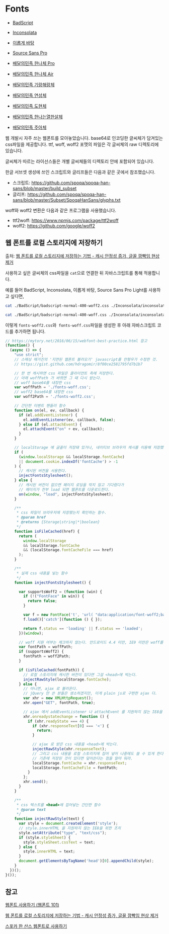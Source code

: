 # Fonts

- [BadScript](https://hrzon.github.io/fonts/BadScript/)
- [Inconsolata](https://hrzon.github.io/fonts/Inconsolata/)
- [이롭게 바탕](https://hrzon.github.io/fonts/IropkeBatangMSubset/)
- [Source Sans Pro](https://hrzon.github.io/fonts/SourceSansPro/)

- [배달의민족 한나체 Pro](https://hrzon.github.io/fonts/BM-HANNA-Pro)
- [배달의민족 한나체 Air](https://hrzon.github.io/fonts/BM-HANNA-Air)
- [배달의민족 기랑해랑체](https://hrzon.github.io/fonts/BM-KIRANGHAERANG)
- [배달의민족 연성체](https://hrzon.github.io/fonts/BM-YEONSUNG)
- [배달의민족 도현체](https://hrzon.github.io/fonts/BM-DoHyeon)
- [배달의민족 한나는열한살체](https://hrzon.github.io/fonts/BM-HANNA-11yrs-old)
- [배달의민족 주아체](https://hrzon.github.io/fonts/BM-JUA_TTF)

웹 개발시 자주 쓰는 웹폰트를 모아놓았습니다. base64로 인코딩한 글씨체가 담겨있는 css파일을 제공합니다. ttf, woff, woff2 포맷의 파일은 각 글씨체의 raw 디렉토리에 있습니다.

글씨체가 따르는 라이선스들은 개별 글씨체들의 디렉토리 안에 포함되어 있습니다.

한글 서브셋 생성에 쓰인 스크립트와 글리프들은 다음과 같은 곳에서 참조했습니다.

- 스크립트: <https://github.com/spoqa/spoqa-han-sans/blob/master/build_subset>
- 글리프: <https://github.com/spoqa/spoqa-han-sans/blob/master/Subset/SpoqaHanSans/glyphs.txt>

woff와 woff2 변환은 다음과 같은 프로그램을 사용했습니다.

- ttf2woff: <https://www.npmjs.com/package/ttf2woff>
- woff2: <https://github.com/google/woff2>

## 웹 폰트를 로컬 스토리지에 저장하기

출처: [웹 폰트를 로컬 스토리지에 저장하는 기법 - 캐시 안정성 증가, 글꼴 깜빡임 현상 제거](https://mytory.net/2016/06/15/webfont-best-practice.html)

사용하고 싶은 글씨체의 css파일을 `cat`으로 연결한 뒤 자바스크립트를 통해 적용합니다.

예를 들어 BadScript, Inconsolata, 이롭게 바탕, Source Sans Pro Light를 사용하고 싶다면,

```bash
cat ./BadScript/badscript-normal-400-woff2.css ./Inconsolata/inconsolata-normal-400-woff2.css ./IropkeBatangMSubset/iropke-batang-m-subset-woff2.css ./SourceSansPro/source-sans-pro-normal-300-woff2.css > fonts-woff2.css

cat ./BadScript/badscript-normal-400-woff.css ./Inconsolata/inconsolata-normal-400-woff.css ./IropkeBatangMSubset/iropke-batang-m-subset-woff.css ./SourceSansPro/source-sans-pro-normal-300-woff.css > fonts-woff.css
```

이렇게 `fonts-woff2.css`와` fonts-woff.css`파일을 생성한 후 아래 자바스크립트 코드를 추가하면 됩니다.

```javascript
// https://mytory.net/2016/06/15/webfont-best-practice.html 참고
(function() {
  (async () => {
    "use strict";
    // 스매싱 매거진의 '지연된 웹폰트 불러오기' javascript를 안형우가 수정한 것.
    // https://gist.github.com/hdragomir/8f00ce2581795fd7b1b7

    // 한 번 캐시하면 css 파일은 클라이언트 측에 저장한다.
    // 아래 woffPath 가 바뀌면 그 때 다시 받는다.
    // woff base64를 내장한 css
    var woffPath = './fonts-woff.css';
    // woff2 base64를 내장한 css
    var woff2Path = './fonts-woff2.css';

    // 간단한 이벤트 핸들러 함수
    function on(el, ev, callback) {
      if (el.addEventListener) {
        el.addEventListener(ev, callback, false);
      } else if (el.attachEvent) {
        el.attachEvent("on" + ev, callback);
      }
    }

    // localStorage 에 글꼴이 저장돼 있거나, 네이티브 브라우저 캐시를 이용해 저장했다면...
    if (
      (window.localStorage && localStorage.fontCache)
      || document.cookie.indexOf('fontCache') > -1
    ) {
      // 캐시된 버전을 사용한다.
      injectFontsStylesheet();
    } else {
      // 캐시된 버전이 없으면 페이지 로딩을 막지 않고 기다렸다가
      // 페이지가 전부 load 되면 웹폰트를 다운로드한다.
      on(window, "load", injectFontsStylesheet);
    }

    /**
     * css 파일이 브라우저에 저장됐는지 확인하는 함수.
     * @param href
     * @returns {Storage|string|*|boolean}
     */
    function isFileCached(href) {
      return (
        window.localStorage
        && localStorage.fontCache
        && (localStorage.fontCacheFile === href)
      );
    }

    /**
     * 실제 css 내용을 넣는 함수
     */
    function injectFontsStylesheet() {

      var supportsWoff2 = (function (win) {
        if (!("FontFace" in win)) {
          return false;
        }

        var f = new FontFace('t', 'url( "data:application/font-woff2;base64,d09GMgABAAAAAADcAAoAAAAAAggAAACWAAEAAAAAAAAAAAAAAAAAAAAAAAAAAAAABk4ALAoUNAE2AiQDCAsGAAQgBSAHIBtvAcieB3aD8wURQ+TZazbRE9HvF5vde4KCYGhiCgq/NKPF0i6UIsZynbP+Xi9Ng+XLbNlmNz/xIBBqq61FIQRJhC/+QA/08PJQJ3sK5TZFMlWzC/iK5GUN40psgqvxwBjBOg6JUSJ7ewyKE2AAaXZrfUB4v+hze37ugJ9d+DeYqiDwVgCawviwVFGnuttkLqIMGivmDg" ) format( "woff2" )', {});
        f.load()['catch'](function () { });

        return f.status == 'loading' || f.status == 'loaded';
      })(window);

      // woff 지원 여부는 체크하지 않는다. 안드로이드 4.4 미만, IE9 미만은 woff를 지원하지 않는데, 워낙 소수라 일단 디텍트 코드를 넣지 않았다.
      var fontPath = woffPath;
      if (supportsWoff2) {
        fontPath = woff2Path;
      }

      if (isFileCached(fontPath)) {
        // 로컬 스토리지에 캐시한 버전이 있다면 그걸 <head>에 박는다.
        injectRawStyle(localStorage.fontCache);
      } else {
        // 아니면, ajax 로 불러온다.
        // jQuery 만 쓴 분들은 생소하겠지만, 이게 plain js로 구현한 ajax 다.
        var xhr = new XMLHttpRequest();
        xhr.open("GET", fontPath, true);

        // ajax 에서 addEventListener 나 attachEvent 를 지원하지 않는 IE8을 위한 조치
        xhr.onreadystatechange = function () {
          if (xhr.readyState === 4) {
            if (xhr.responseText[0] === '<') {
              return;
            }

            // ajax 로 받은 css 내용을 <head>에 박는다.
            injectRawStyle(xhr.responseText);
            // 그리고 css 내용을 로컬 스토리지에 집어 넣어 나중에도 쓸 수 있게 한다.
            // 기존에 저장된 것이 있다면 덮어쓴다는 점을 알아 둬라.
            localStorage.fontCache = xhr.responseText;
            localStorage.fontCacheFile = fontPath;
          }
        };
        xhr.send();
      }
    }

    /**
     * css 텍스트를 <head>에 집어넣는 간단한 함수
     * @param text
     */
    function injectRawStyle(text) {
      var style = document.createElement('style');
      // style.innerHTML 을 지원하지 않는 IE8을 위한 조치
      style.setAttribute("type", "text/css");
      if (style.styleSheet) {
        style.styleSheet.cssText = text;
      } else {
        style.innerHTML = text;
      }
      document.getElementsByTagName('head')[0].appendChild(style);
    }
  })();
}());
```

## 참고

[웹폰트 사용하기 (웹폰트 101)](http://wit.nts-corp.com/2017/02/13/4258)

[웹 폰트를 로컬 스토리지에 저장하는 기법 - 캐시 안정성 증가, 글꼴 깜빡임 현상 제거](https://mytory.net/2016/06/15/webfont-best-practice.html)

[스포카 한 산스 웹폰트로 사용하기](https://spoqa.github.io/2017/02/15/using-shs-as-webfonts.html)
